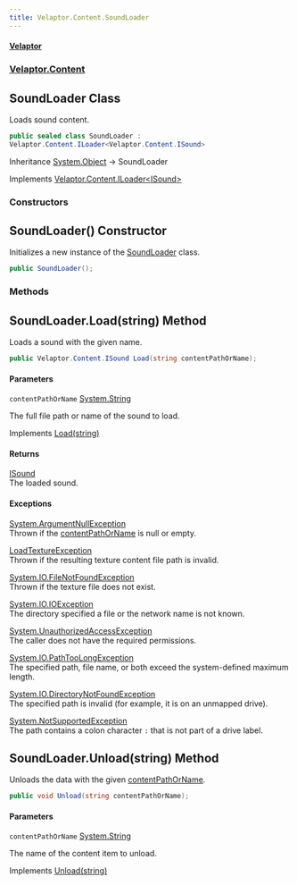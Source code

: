 ```yaml
---
title: Velaptor.Content.SoundLoader
---
```


#### [Velaptor](Namespaces.md 'Velaptor Namespaces')
### [Velaptor.Content](Velaptor.Content.md 'Velaptor.Content')

## SoundLoader Class

Loads sound content.

```csharp
public sealed class SoundLoader :
Velaptor.Content.ILoader<Velaptor.Content.ISound>
```

Inheritance [System.Object](https://docs.microsoft.com/en-us/dotnet/api/System.Object 'System.Object') → SoundLoader

Implements [Velaptor.Content.ILoader&lt;](Velaptor.Content.ILoader_T_.md 'Velaptor.Content.ILoader<T>')[ISound](Velaptor.Content.ISound.md 'Velaptor.Content.ISound')[&gt;](Velaptor.Content.ILoader_T_.md 'Velaptor.Content.ILoader<T>')
### Constructors

<a name='Velaptor.Content.SoundLoader.SoundLoader()'></a>

## SoundLoader() Constructor

Initializes a new instance of the [SoundLoader](Velaptor.Content.SoundLoader.md 'Velaptor.Content.SoundLoader') class.

```csharp
public SoundLoader();
```
### Methods

<a name='Velaptor.Content.SoundLoader.Load(string)'></a>

## SoundLoader.Load(string) Method

Loads a sound with the given name.

```csharp
public Velaptor.Content.ISound Load(string contentPathOrName);
```
#### Parameters

<a name='Velaptor.Content.SoundLoader.Load(string).contentPathOrName'></a>

`contentPathOrName` [System.String](https://docs.microsoft.com/en-us/dotnet/api/System.String 'System.String')

The full file path or name of the sound to load.

Implements [Load(string)](Velaptor.Content.ILoader_T_.md#Velaptor.Content.ILoader_T_.Load(string) 'Velaptor.Content.ILoader<T>.Load(string)')

#### Returns
[ISound](Velaptor.Content.ISound.md 'Velaptor.Content.ISound')  
The loaded sound.

#### Exceptions

[System.ArgumentNullException](https://docs.microsoft.com/en-us/dotnet/api/System.ArgumentNullException 'System.ArgumentNullException')  
Thrown if the [contentPathOrName](Velaptor.Content.SoundLoader.md#Velaptor.Content.SoundLoader.Load(string).contentPathOrName 'Velaptor.Content.SoundLoader.Load(string).contentPathOrName') is null or empty.

[LoadTextureException](Velaptor.Content.Exceptions.LoadTextureException.md 'Velaptor.Content.Exceptions.LoadTextureException')  
Thrown if the resulting texture content file path is invalid.

[System.IO.FileNotFoundException](https://docs.microsoft.com/en-us/dotnet/api/System.IO.FileNotFoundException 'System.IO.FileNotFoundException')  
Thrown if the texture file does not exist.

[System.IO.IOException](https://docs.microsoft.com/en-us/dotnet/api/System.IO.IOException 'System.IO.IOException')  
The directory specified a file or the network name is not known.

[System.UnauthorizedAccessException](https://docs.microsoft.com/en-us/dotnet/api/System.UnauthorizedAccessException 'System.UnauthorizedAccessException')  
The caller does not have the required permissions.

[System.IO.PathTooLongException](https://docs.microsoft.com/en-us/dotnet/api/System.IO.PathTooLongException 'System.IO.PathTooLongException')  
The specified path, file name, or both exceed the system-defined maximum length.

[System.IO.DirectoryNotFoundException](https://docs.microsoft.com/en-us/dotnet/api/System.IO.DirectoryNotFoundException 'System.IO.DirectoryNotFoundException')  
The specified path is invalid (for example, it is on an unmapped drive).

[System.NotSupportedException](https://docs.microsoft.com/en-us/dotnet/api/System.NotSupportedException 'System.NotSupportedException')  
The path contains a colon character `:` that is not part of a drive label.

<a name='Velaptor.Content.SoundLoader.Unload(string)'></a>

## SoundLoader.Unload(string) Method

Unloads the data with the given [contentPathOrName](Velaptor.Content.SoundLoader.md#Velaptor.Content.SoundLoader.Unload(string).contentPathOrName 'Velaptor.Content.SoundLoader.Unload(string).contentPathOrName').

```csharp
public void Unload(string contentPathOrName);
```
#### Parameters

<a name='Velaptor.Content.SoundLoader.Unload(string).contentPathOrName'></a>

`contentPathOrName` [System.String](https://docs.microsoft.com/en-us/dotnet/api/System.String 'System.String')

The name of the content item to unload.

Implements [Unload(string)](Velaptor.Content.ILoader_T_.md#Velaptor.Content.ILoader_T_.Unload(string) 'Velaptor.Content.ILoader<T>.Unload(string)')